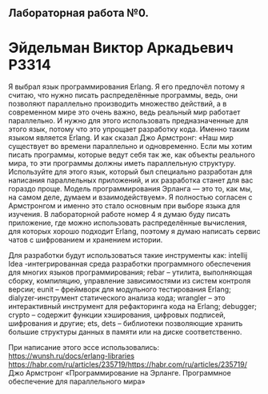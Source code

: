 ## Лабораторная работа №0.
# Эйдельман Виктор Аркадьевич P3314
Я выбрал язык программирования Erlang. Я его предпочёл потому я считаю, что нужно писать распределённые программы,
ведь, они позволяют параллельно производить множество действий, а в современном мире это очень важно, ведь реальный мир работает параллельно.
И нужно для этого использовать предназначенные для этого язык, потому что это упрощает разработку кода. Именно таким языком является Erlang. 
И как сказал Джо Армстронг: «Наш мир существует во времени параллельно и одновременно. Если мы хотим писать программы, которые ведут себя так же,
как объекты реального мира, то эти программы должны иметь параллельную структуру. Используйте для этого язык, который был специально разработан для
написания параллельных приложений, и их разработка станет для вас гораздо проще. Модель программирования Эрланга — это то, как мы, на самом деле,
думаем и взаимодействуем». Я полностью согласен с Армстронгом и именно это стало основным при выборе языка для изучения.
В лабораторной работе номер 4 я думаю буду писать приложение, где можно использовать распределённые вычисления, для которых хорошо подходит Erlang,
поэтому я думаю написать сервис чатов с шифрованием и хранением истории.

Для разработки будут использоваться такие инструменты как: intellij Idea -интегрированная среда разработки программного обеспечения
для многих языков программирования; rebar – утилита, выполняющая сборку, компиляцию, управление зависимостями из систем контроля версии; 
eunit – фреймворк для модульного тестирования Erlang; dialyzer-инструмент статического анализа кода; wrangler – это интерактивный инструмент
для рефакторинга кода на Erlang; debugger; crypto – содержит функции хэширования, цифровых подписей, шифрования и другие; ets, dets – библиотеки
позволяющие хранить большие структуры данных в памяти или на диске соответственно.

При написание этого эссе использовались:
https://wunsh.ru/docs/erlang-libraries
https://habr.com/ru/articles/235719/https://habr.com/ru/articles/235719/
Джо Армстронг «Программирование на Эрланге. Программное обеспечение для параллельного мира»
